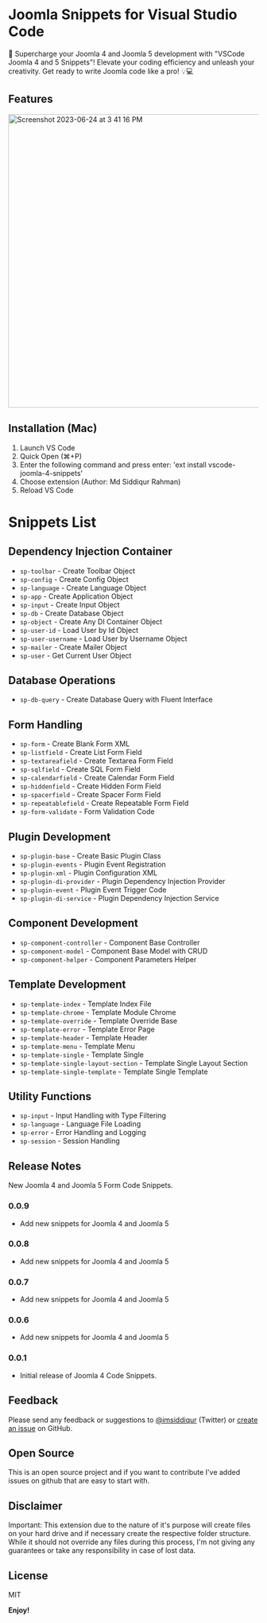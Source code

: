 # Joomla Snippets for Visual Studio Code

🚀 Supercharge your Joomla 4 and Joomla 5 development with "VSCode Joomla 4 and 5 Snippets"! Elevate your coding efficiency and unleash your creativity. Get ready to write Joomla code like a pro! 💡💻

## Features

<img width="589" alt="Screenshot 2023-06-24 at 3 41 16 PM" src="https://github.com/siddik-web/vscode-joomla-4-snippets/assets/53170094/d6def78b-b187-4a2c-b62b-359569956e9d">


## Installation (Mac)

1. Launch VS Code
1. Quick Open (⌘+P)
1. Enter the following command and press enter: 'ext install vscode-joomla-4-snippets'
1. Choose extension (Author: Md Siddiqur Rahman)
1. Reload VS Code

# Snippets List

## Dependency Injection Container
- `sp-toolbar` - Create Toolbar Object
- `sp-config` - Create Config Object
- `sp-language` - Create Language Object
- `sp-app` - Create Application Object
- `sp-input` - Create Input Object
- `sp-db` - Create Database Object
- `sp-object` - Create Any DI Container Object
- `sp-user-id` - Load User by Id Object
- `sp-user-username` - Load User by Username Object
- `sp-mailer` - Create Mailer Object
- `sp-user` - Get Current User Object

## Database Operations
- `sp-db-query` - Create Database Query with Fluent Interface

## Form Handling
- `sp-form` - Create Blank Form XML
- `sp-listfield` - Create List Form Field
- `sp-textareafield` - Create Textarea Form Field
- `sp-sqlfield` - Create SQL Form Field
- `sp-calendarfield` - Create Calendar Form Field
- `sp-hiddenfield` - Create Hidden Form Field
- `sp-spacerfield` - Create Spacer Form Field
- `sp-repeatablefield` - Create Repeatable Form Field
- `sp-form-validate` - Form Validation Code

## Plugin Development
- `sp-plugin-base` - Create Basic Plugin Class
- `sp-plugin-events` - Plugin Event Registration
- `sp-plugin-xml` - Plugin Configuration XML
- `sp-plugin-di-provider` - Plugin Dependency Injection Provider
- `sp-plugin-event` - Plugin Event Trigger Code
- `sp-plugin-di-service` - Plugin Dependency Injection Service

## Component Development
- `sp-component-controller` - Component Base Controller
- `sp-component-model` - Component Base Model with CRUD
- `sp-component-helper` - Component Parameters Helper

## Template Development
- `sp-template-index` - Template Index File
- `sp-template-chrome` - Template Module Chrome
- `sp-template-override` - Template Override Base
- `sp-template-error` - Template Error Page
- `sp-template-header` - Template Header
- `sp-template-menu` - Template Menu
- `sp-template-single` - Template Single
- `sp-template-single-layout-section` - Template Single Layout Section
- `sp-template-single-template` - Template Single Template

## Utility Functions
- `sp-input` - Input Handling with Type Filtering
- `sp-language` - Language File Loading
- `sp-error` - Error Handling and Logging
- `sp-session` - Session Handling

## Release Notes

New Joomla 4 and Joomla 5 Form Code Snippets.

### 0.0.9

- Add new snippets for Joomla 4 and Joomla 5

### 0.0.8

- Add new snippets for Joomla 4 and Joomla 5

### 0.0.7

- Add new snippets for Joomla 4 and Joomla 5

### 0.0.6

- Add new snippets for Joomla 4 and Joomla 5

### 0.0.1

- Initial release of Joomla 4 Code Snippets.

## Feedback

Please send any feedback or suggestions to [@imsiddiqur](https://twitter.com/imsiddiqur) (Twitter) or [create an issue](https://github.com/siddik-web/vscode-joomla-4-snippets) on GitHub.

## Open Source

This is an open source project and if you want to contribute I've added issues on github that are easy to start with.

## Disclaimer

Important: This extension due to the nature of it's purpose will create
files on your hard drive and if necessary create the respective folder structure.
While it should not override any files during this process, I'm not giving any guarantees or take any responsibility in case of lost data.

## License

MIT

**Enjoy!**
